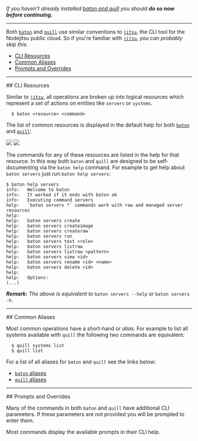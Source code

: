 _If you haven't already installed [baton and quill](/a-quickstart/installation) you should **do so now before continuing.**_
<hr>

Both [`baton`][baton] and [`quill`][quill] use similar conventions to [`jitsu`][jitsu], the CLI tool for the Nodejitsu public cloud. So if you're familiar with [`jitsu`][jitsu], _you can probably skip this._

* [CLI Resources](#resources)
* [Common Aliases](#aliases)
* [Prompts and Overrides](#prompts)

<hr>
<a name="resources"></a>
## CLI Resources

Similar to [`jitsu`][jitsu], all operations are broken up into logical resources which represent a set of actions on entities like `servers` or `systems`. 

```
  $ baton <resource> <command>
```

The list of common resources is displayed in the default help for both [`baton`][baton] and [`quill`][quill]:

<img src="/img/screenshots/baton.png" />
<img src="/img/screenshots/quill.png" />

The commands for any of these resources are listed in the help for that resource. In this way both `baton` and `quill` are designed to be self-documenting via the `baton help` command. For example to get help about `baton servers` just run `baton help servers`:

```
$ baton help servers
info:   Welcome to baton
info:   It worked if it ends with baton ok
info:   Executing command servers
help:   `baton servers *` commands work with raw and managed server resources
help:   
help:   baton servers create
help:   baton servers createimage
help:   baton servers createraw
help:   baton servers run
help:   baton servers test <role>
help:   baton servers listraw
help:   baton servers listraw <pattern>
help:   baton servers view <id>
help:   baton servers rename <id> <name>
help:   baton servers delete <id>
help:   
help:   Options:
(...)
```

_**Remark:** The above is equivalent to_ `baton servers --help` _or_ `baton servers -h`.

<hr>
<a name="aliases"></a>
## Common Aliases

Most common operations have a short-hand or _alias._ For example to list all systems available with `quill` the following two commands are equivalent:

```
  $ quill systems list
  $ quill list
```

For a list of all aliases for `baton` and `quill` see the links below:

* [`baton` aliases](/baton/aliases)
* [`quill` aliases](/quill/aliases)

<hr>
<a name="prompts"></a>
## Prompts and Overrides

Many of the commands in both `baton` and `quill` have additional CLI parameters. If these parameters are not provided you will be prompted to enter them.

Most commands display the available prompts in their CLI help.

[jitsu]: https://github.com/nodejitsu/jitsu
[baton]: /baton
[quill]: /quill

[meta:title]: <> (CLI Conventions)